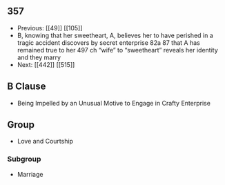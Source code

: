 ## 357
- Previous: [[49]] [[105]] 
- B, knowing that her sweetheart, A, believes her to have perished in a tragic accident discovers by secret enterprise 82a 87 that A has remained true to her 497 ch “wife” to “sweetheart” reveals her identity and they marry
- Next: [[442]] [[515]] 

## B Clause
- Being Impelled by an Unusual Motive to Engage in Crafty Enterprise

## Group
- Love and Courtship

### Subgroup
- Marriage

